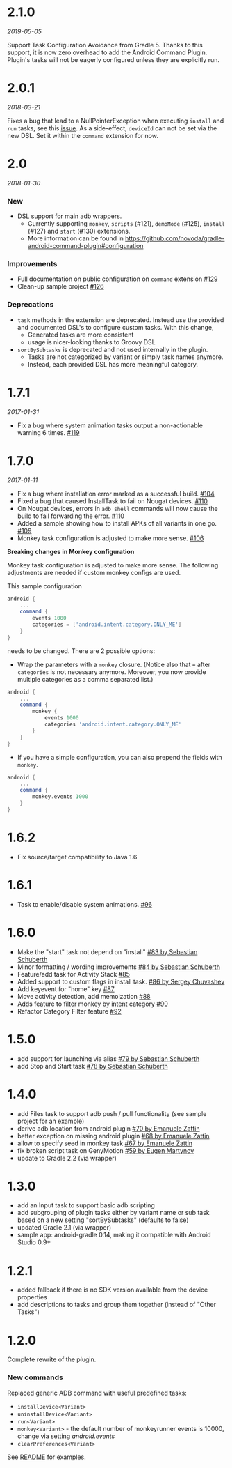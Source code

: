 # 2.1.0

_2019-05-05_

Support Task Configuration Avoidance from Gradle 5. Thanks to this support, it is now zero overhead to add the Android Command Plugin. Plugin's tasks will not be eagerly configured unless they are explicitly run.

# 2.0.1

_2018-03-21_

Fixes a bug that lead to a NullPointerException when executing `install` and `run` tasks, see this [issue](https://github.com/novoda/gradle-android-command-plugin/issues/138). 
As a side-effect, `deviceId` can not be set via the new DSL. Set it within the `command` extension for now.

# 2.0

_2018-01-30_

### New

- DSL support for main adb wrappers.
  - Currently supporting `monkey`, `scripts` (#121), `demoMode` (#125), `install` (#127) and `start` (#130) extensions.
  - More information can be found in https://github.com/novoda/gradle-android-command-plugin#configuration

### Improvements

- Full documentation on public configuration on `command` extension [#129](https://github.com/novoda/gradle-android-command-plugin/pull/129)
- Clean-up sample project [#126](https://github.com/novoda/gradle-android-command-plugin/pull/126)

### Deprecations

- `task` methods in the extension are deprecated. Instead use the provided and documented DSL's to configure custom tasks. With this change,
  - Generated tasks are more consistent
  - usage is nicer-looking thanks to Groovy DSL
- `sortBySubtasks` is deprecated and not used internally in the plugin.
  - Tasks are not categorized by variant or simply task names anymore.
  - Instead, each provided DSL has more meaningful category.

# 1.7.1

_2017-01-31_

- Fix a bug where system animation tasks output a non-actionable warning 6 times. [#119](https://github.com/novoda/gradle-android-command-plugin/pull/119)

# 1.7.0

_2017-01-11_

- Fix a bug where installation error marked as a successful build. [#104](https://github.com/novoda/gradle-android-command-plugin/pull/104)
- Fixed a bug that caused InstallTask to fail on Nougat devices. [#110](https://github.com/novoda/gradle-android-command-plugin/pull/110)
- On Nougat devices, errors in `adb shell` commands will now cause the build to fail forwarding the error. [#110](https://github.com/novoda/gradle-android-command-plugin/pull/110)
- Added a sample showing how to install APKs of all variants in one go. [#109](https://github.com/novoda/gradle-android-command-plugin/pull/109)
- Monkey task configuration is adjusted to make more sense. [#106](https://github.com/novoda/gradle-android-command-plugin/pull/106)

**Breaking changes in Monkey configuration**

Monkey task configuration is adjusted to make more sense. The following adjustments are needed if custom monkey configs are used.

This sample configuration 
```groovy
android {
    ...
    command {
        events 1000
        categories = ['android.intent.category.ONLY_ME']
    }
}
```
needs to be changed. There are 2 possible options:
- Wrap the parameters with a `monkey` closure. (Notice also that `=`  after `categories` is not necessary anymore. Moreover, you now provide multiple categories as a comma separated list.)
```groovy
android {
    ...
    command {
        monkey {
            events 1000
            categories 'android.intent.category.ONLY_ME'
        }
    }
}
```
- If you have a simple configuration, you can also prepend the fields with `monkey`.
```groovy
android {
    ...
    command {
        monkey.events 1000
    }
}
```

# 1.6.2
- Fix source/target compatibility to Java 1.6

# 1.6.1
- Task to enable/disable system animations. [#96](https://github.com/novoda/gradle-android-command-plugin/pull/96)

# 1.6.0
- Make the "start" task not depend on "install" [#83 by Sebastian Schuberth](https://github.com/novoda/gradle-android-command-plugin/pull/83)
- Minor formatting / wording improvements [#84 by Sebastian Schuberth](https://github.com/novoda/gradle-android-command-plugin/pull/84) 
- Feature/add task for Activity Stack [#85](https://github.com/novoda/gradle-android-command-plugin/pull/85)
- Added support to custom flags in install task. [#86 by Sergey Chuvashev](https://github.com/novoda/gradle-android-command-plugin/pull/86)
- Add keyevent for "home" key [#87](https://github.com/novoda/gradle-android-command-plugin/pull/87)
- Move activity detection, add memoization [#88](https://github.com/novoda/gradle-android-command-plugin/pull/88)
- Adds feature to filter monkey by intent category [#90](https://github.com/novoda/gradle-android-command-plugin/pull/90)
- Refactor Category Filter feature [#92](https://github.com/novoda/gradle-android-command-plugin/pull/92)

# 1.5.0
- add support for launching via alias [#79 by Sebastian Schuberth](https://github.com/novoda/gradle-android-command-plugin/pull/79)
- add Stop and Start task [#78 by Sebastian Schuberth](https://github.com/novoda/gradle-android-command-plugin/pull/78)

# 1.4.0

- add Files task to support adb push / pull functionality (see sample project for an example)
- derive adb location from android plugin [#70 by Emanuele Zattin](https://github.com/novoda/gradle-android-command-plugin/pull/70)
- better exception on missing android plugin [#68 by Emanuele Zattin](https://github.com/novoda/gradle-android-command-plugin/pull/68)
- allow to specify seed in monkey task [#67 by Emanuele Zattin](https://github.com/novoda/gradle-android-command-plugin/pull/67)
- fix broken script task on GenyMotion [#59 by Eugen Martynov](https://github.com/novoda/gradle-android-command-plugin/pull/59)
- update to Gradle 2.2 (via wrapper)

# 1.3.0

- add an Input task to support basic adb scripting
- add subgrouping of plugin tasks either by variant name or sub task based on a new setting "sortBySubtasks" (defaults to false)
- updated Gradle 2.1 (via wrapper)
- sample app: android-gradle 0.14, making it compatible with Android Studio 0.9+

# 1.2.1

- added fallback if there is no SDK version available from the device properties
- add descriptions to tasks and group them together (instead of "Other Tasks")

# 1.2.0

Complete rewrite of the plugin.

### New commands

Replaced generic ADB command with useful predefined tasks:
- `installDevice<Variant>`
- `uninstallDevice<Variant>`
- `run<Variant>`
- `monkey<Variant>` - the default number of monkeyrunner events is 10000, change via setting _android.events_
- `clearPreferences<Variant>`

See [README](https://github.com/novoda/gradle-android-command-plugin/blob/master/README.md) for examples.
